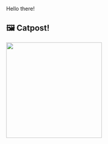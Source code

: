 Hello there!



## 🖼️ Catpost!

<sub>
    <img src="https://cdn2.thecatapi.com/images/PjVQciyTU.jpg" height="256">
</sub>

